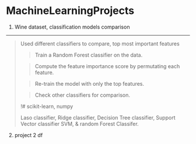 # MachineLearningProjects
1. Wine dataset, classification models comparison
 ----------------------------------------------
> Used different classifiers to compare, top most important features
  >>Train a Random Forest classifier on the data.
>
  >>Compute the feature importance score by permutating each feature.
>
  >>Re-train the model with only the top features.
>
  >>Check other classifiers for comparison.
>
> !# scikit-learn, numpy
>
>Laso classifier, Ridge classifier, Decision Tree classifier, Support Vector classifier SVM, & random Forest Classifer. 
>

2. project 2
   df
